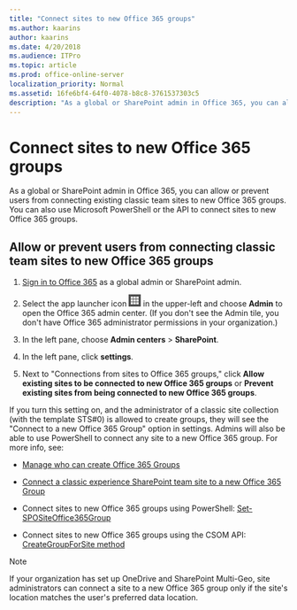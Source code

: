 ```yaml
---
title: "Connect sites to new Office 365 groups"
ms.author: kaarins
author: kaarins
ms.date: 4/20/2018
ms.audience: ITPro
ms.topic: article
ms.prod: office-online-server
localization_priority: Normal
ms.assetid: 16fe6bf4-64f0-4078-b8c8-3761537303c5
description: "As a global or SharePoint admin in Office 365, you can allow or prevent users from connecting existing classic team sites to new Office 365 groups. You can also use Microsoft PowerShell or the API to connect sites to new Office 365 groups."
---
```


# Connect sites to new Office 365 groups

As a global or SharePoint admin in Office 365, you can allow or prevent users from connecting existing classic team sites to new Office 365 groups. You can also use Microsoft PowerShell or the API to connect sites to new Office 365 groups.
  
## Allow or prevent users from connecting classic team sites to new Office 365 groups

1. [Sign in to Office 365](e9eb7d51-5430-4929-91ab-6157c5a050b4) as a global admin or SharePoint admin. 
    
2. Select the app launcher icon ![The icon that looks like a waffle and represents a button click that will reveal multiple application tiles for selection.](media/3b8a317e-13ba-4bd4-864e-1ccd47af39ee.png) in the upper-left and choose **Admin** to open the Office 365 admin center. (If you don't see the Admin tile, you don't have Office 365 administrator permissions in your organization.) 
    
3. In the left pane, choose **Admin centers** > **SharePoint**.
    
4. In the left pane, click **settings**.
    
5. Next to "Connections from sites to Office 365 groups," click **Allow existing sites to be connected to new Office 365 groups** or **Prevent existing sites from being connected to new Office 365 groups**. 
    
If you turn this setting on, and the administrator of a classic site collection (with the template STS#0) is allowed to create groups, they will see the "Connect to a new Office 365 Group" option in settings. Admins will also be able to use PowerShell to connect any site to a new Office 365 group. For more info, see:
  
- [Manage who can create Office 365 Groups](https://support.office.com/article/f68aada0-7700-4e61-b822-6ce203afd145)
    
- [Connect a classic experience SharePoint team site to a new Office 365 Group](https://support.office.com/article/469c6ee0-2139-4496-9914-7e39d07ac49d)
    
- Connect sites to new Office 365 groups using PowerShell: [Set-SPOSiteOffice365Group](https://go.microsoft.com/fwlink/?linkid=872615)
    
- Connect sites to new Office 365 groups using the CSOM API: [CreateGroupForSite method](https://go.microsoft.com/fwlink/?linkid=872613)
    
> [!NOTE]
> If your organization has set up OneDrive and SharePoint Multi-Geo, site administrators can connect a site to a new Office 365 group only if the site's location matches the user's preferred data location. 
  

